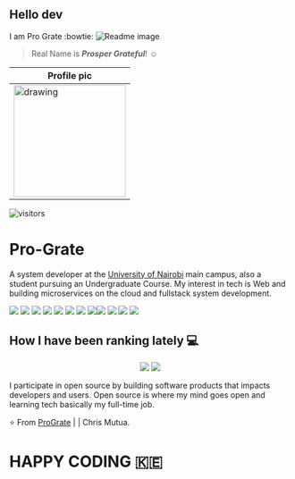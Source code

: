 ## Hello dev
I am Pro Grate :bowtie:
![Readme image](template-img.png)

> Real Name is **_Prosper Grateful_**! **:relaxed:**

|Profile pic|
|---|
|<img src="Tofa.jpg" alt="drawing" width="200"/>|


![visitors](https://visitor-badge-reloaded.herokuapp.com/badge?page_id=prograte&color=00cf00)


# Pro-Grate
A system developer at the [University of Nairobi](https://www.uonbi.ac.ke/) main campus, also a student pursuing an Undergraduate Course. My interest in tech is Web and building microservices on the cloud and fullstack system development.


<img src="https://img.shields.io/badge/node.js%20-%2343853D.svg?&style=for-the-badge&logo=node.js&logoColor=white"/> <img src="https://img.shields.io/badge/javascript%20-%23323330.svg?&style=for-the-badge&logo=javascript&logoColor=%23F7DF1E"/> <img src="https://img.shields.io/badge/typescript%20-%23007ACC.svg?&style=for-the-badge&logo=typescript&logoColor=white"/> <img src="https://img.shields.io/badge/python%20-%2314354C.svg?&style=for-the-badge&logo=python&logoColor=white"/> <img src="https://img.shields.io/badge/express.js%20-%23404d59.svg?&style=for-the-badge"/> <img src="https://img.shields.io/badge/react%20-%2320232a.svg?&style=for-the-badge&logo=react&logoColor=%2361DAFB"/> <img src="https://img.shields.io/badge/redux%20-%23593d88.svg?&style=for-the-badge&logo=redux&logoColor=white"/> <img src="https://img.shields.io/badge/django%20-%23092E20.svg?&style=for-the-badge&logo=django&logoColor=white"/><img src="https://img.shields.io/badge/nestjs%20-%23E0234E.svg?&style=for-the-badge&logo=nestjs&logoColor=white" /> <img src="https://img.shields.io/badge/firebase%20-%23039BE5.svg?&style=for-the-badge&logo=firebase"/> <img src ="https://img.shields.io/badge/postgres-%23316192.svg?&style=for-the-badge&logo=postgresql&logoColor=white"/> <img src ="https://img.shields.io/badge/MongoDB-%234ea94b.svg?&style=for-the-badge&logo=mongodb&logoColor=white"/>


## How I have been ranking lately :computer:
<p align="center">
  <img src="https://github-readme-stats.vercel.app/api?username=ProGrate&show_icons=true&theme=tokyonight" />
  <img src="https://github-readme-stats.vercel.app/api/top-langs/?username=ProGrate&hide=HTML&count_private=true&theme=tokyonight">
</p>
I participate in open source by building software products that impacts developers and users.
Open source is where my mind goes open and learning tech basically my full-time job. 
<br>


⭐ From [ProGrate](https://github.com/ProGrate) | | Chris Mutua.
# HAPPY CODING :kenya:
